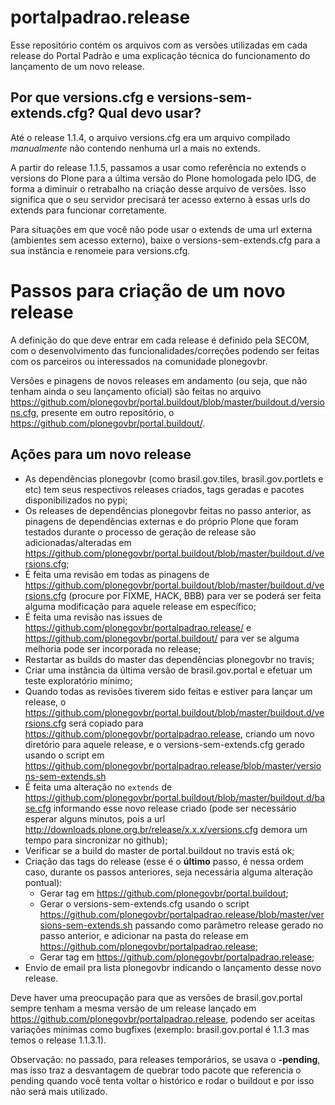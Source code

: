 portalpadrao.release
====================

Esse repositório contém os arquivos com as versões utilizadas em cada release do Portal Padrão e uma explicação técnica do funcionamento do lançamento de um novo release.

Por que versions.cfg e versions-sem-extends.cfg? Qual devo usar?
-------------------------------------------------------------

Até o release 1.1.4, o arquivo versions.cfg era um arquivo compilado *manualmente* não contendo nenhuma url a mais no extends.

A partir do release 1.1.5, passamos a usar como referência no extends o versions do Plone para a última versão do Plone homologada pelo IDG, de forma a diminuir o retrabalho na criação desse arquivo de versões. Isso significa que o seu servidor precisará ter acesso externo à essas urls do extends para funcionar corretamente.

Para situações em que você não pode usar o extends de uma url externa (ambientes sem acesso externo), baixe o versions-sem-extends.cfg para a sua instância e renomeie para versions.cfg.

Passos para criação de um novo release
======================================

A definição do que deve entrar em cada release é definido pela SECOM, com o desenvolvimento das funcionalidades/correções podendo ser feitas com os parceiros ou interessados na comunidade plonegovbr.

Versões e pinagens de novos releases em andamento (ou seja, que não tenham ainda o seu lançamento oficial) são feitas no arquivo https://github.com/plonegovbr/portal.buildout/blob/master/buildout.d/versions.cfg, presente em outro repositório, o https://github.com/plonegovbr/portal.buildout/.

Ações para um novo release
---------------------------

- As dependências plonegovbr (como brasil.gov.tiles, brasil.gov.portlets e etc) tem seus respectivos releases criados, tags geradas e pacotes disponibilizados no pypi;
- Os releases de dependências plonegovbr feitas no passo anterior, as pinagens de dependências externas e do próprio Plone que foram testados durante o processo de geração de release são adicionadas/alteradas em https://github.com/plonegovbr/portal.buildout/blob/master/buildout.d/versions.cfg;
- É feita uma revisão em todas as pinagens de https://github.com/plonegovbr/portal.buildout/blob/master/buildout.d/versions.cfg (procure por FIXME, HACK, BBB) para ver se poderá ser feita alguma modificação para aquele release em específico;
- É feita uma revisão nas issues de https://github.com/plonegovbr/portalpadrao.release/ e https://github.com/plonegovbr/portal.buildout/ para ver se alguma melhoria pode ser incorporada no release;
- Restartar as builds do master das dependências plonegovbr no travis;
- Criar uma instância da última versão de brasil.gov.portal e efetuar um teste exploratório mínimo;
- Quando todas as revisões tiverem sido feitas e estiver para lançar um release, o https://github.com/plonegovbr/portal.buildout/blob/master/buildout.d/versions.cfg será copiado para https://github.com/plonegovbr/portalpadrao.release, criando um novo diretório para aquele release, e o versions-sem-extends.cfg gerado usando o script em https://github.com/plonegovbr/portalpadrao.release/blob/master/versions-sem-extends.sh
- É feita uma alteração no `extends` de https://github.com/plonegovbr/portal.buildout/blob/master/buildout.d/base.cfg informando esse novo release criado (pode ser necessário esperar alguns minutos, pois a url http://downloads.plone.org.br/release/x.x.x/versions.cfg demora um tempo para sincronizar no github);
- Verificar se a build do master de portal.buildout no travis está ok;
- Criação das tags do release (esse é o **último** passo, é nessa ordem caso, durante os passos anteriores, seja necessária alguma alteração pontual):
    - Gerar tag em https://github.com/plonegovbr/portal.buildout;
    - Gerar o versions-sem-extends.cfg usando o script https://github.com/plonegovbr/portalpadrao.release/blob/master/versions-sem-extends.sh passando como parâmetro release gerado no passo anterior, e adicionar na pasta do release em https://github.com/plonegovbr/portalpadrao.release;
    - Gerar tag em https://github.com/plonegovbr/portalpadrao.release;
- Envio de email pra lista plonegovbr indicando o lançamento desse novo release.

Deve haver uma preocupação para que as versões de brasil.gov.portal sempre tenham a mesma versão de um release lançado em https://github.com/plonegovbr/portalpadrao.release, podendo ser aceitas variações mínimas como bugfixes (exemplo: brasil.gov.portal é 1.1.3 mas temos o release 1.1.3.1).

Observação: no passado, para releases temporários, se usava o **-pending**, mas isso traz a desvantagem de quebrar todo pacote que referencia o pending quando você tenta voltar o histórico e rodar o buildout e por isso não será mais utilizado.
